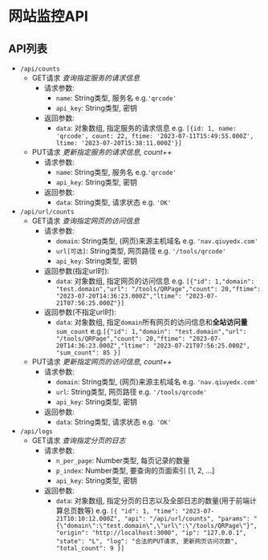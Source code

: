 # 网站监控API

## API列表

- `/api/counts`
  - GET请求 *查询指定服务的请求信息*
    - 请求参数:
      - `name`: String类型, 服务名 e.g.`'qrcode'`
      - `api_key`: String类型, 密钥
    - 返回参数:
      - `data`: 对象数组, 指定服务的请求信息 e.g. `[{id: 1, name: 'qrcode', count: 22, ftime: '2023-07-11T15:49:55.000Z', ltime: '2023-07-20T15:38:11.000Z'}]`
  - PUT请求 *更新指定服务的请求信息, count++*
    - 请求参数:
      - `name`: String类型, 服务名 e.g.`'qrcode'`
      - `api_key`: String类型, 密钥
    - 返回参数:
      - `data`: String类型, 请求状态 e.g. `'OK'`
- `/api/url/counts`
  - GET请求 *查询指定网页的访问信息*
    - 请求参数:
      - `domain`: String类型, (网页)来源主机域名 e.g. `'nav.qiuyedx.com'`
      - `url[可选]`: String类型, 网页路径 e.g. `'/tools/qrcode'`
      - `api_key`: String类型, 密钥
    - 返回参数(指定url时):
      - `data`: 对象数组, 指定网页的访问信息 e.g. `[{"id": 1,"domain": "test.domain","url": "/tools/QRPage","count": 20,"ftime": "2023-07-20T14:36:23.000Z","ltime": "2023-07-21T07:56:25.000Z"}]`
    - 返回参数(不指定url时): 
      - `data`: 对象数组, 指定`domain`所有网页的访问信息和**全站访问量**`sum_count` e.g.`[{"id": 1,"domain": "test.domain","url": "/tools/QRPage","count": 20,"ftime": "2023-07-20T14:36:23.000Z","ltime": "2023-07-21T07:56:25.000Z", "sum_count": 85 }]`
  - PUT请求 *更新指定网页的访问信息, count++*
    - 请求参数:
      - `domain`: String类型, (网页)来源主机域名 e.g. `'nav.qiuyedx.com'`
      - `url`: String类型, 网页路径 e.g. `'/tools/qrcode'`
      - `api_key`: String类型, 密钥
    - 返回参数:
      - `data`: String类型, 请求状态 e.g. `'OK'`
- `/api/logs`
  - GET请求 *查询指定分页的日志*
    - 请求参数: 
      - `n_per_page`: Number类型, 每页记录的数量
      - `p_index`: Number类型, 要查询的页面索引 [1, 2, ...]
      - `api_key`: String类型, 密钥
    - 返回参数:
      - `data`: 对象数组, 指定分页的日志以及全部日志的数量(用于前端计算总页数等) e.g. `[{
        "id": 1,
        "time": "2023-07-21T10:10:12.000Z",
        "api": "/api/url/counts",
        "params": "{\"domain\":\"test.domain\",\"url\":\"/tools/QRPage\"}",
        "origin": "http://localhost:3000",
        "ip": "127.0.0.1",
        "state": "L",
        "log": "合法的PUT请求, 更新网页访问次数",
        "total_count": 9
        }]`